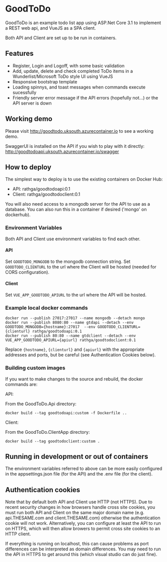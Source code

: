# GoodToDo

GoodToDo is an example todo list app using ASP.Net Core 3.1 to implement a REST web api, and VueJS as a SPA client.

Both API and Client are set up to be run in containers.

## Features

- Register, Login and Logoff, with some basic validation
- Add, update, delete and check completed ToDo items in a Wunderlist/Microsoft ToDo style UI using VueJS
- Responsive bootstrap template
- Loading spinnys, and toast messages when commands execute sucessfully
- Friendly server error message if the API errors (hopefully not...) or the API server is down

## Working demo

Please visit http://goodtodo.uksouth.azurecontainer.io to see a working demo.

SwaggerUI is installed on the API if you wish to play with it directly: http://goodtodoapi.uksouth.azurecontainer.io/swagger

## How to deploy

The simplest way to deploy is to use the existing containers on Docker Hub:

- API: rathga/goodtodoapi:0.1
- Client: rathga/goodtodoclient:0.1

You will also need access to a mongodb server for the API to use as a database.  You can also run this in a container if desired ('mongo' on dockerhub).

### Environment Variables

Both API and Client use environment variables to find each other.

#### API

Set `GOODTODO_MONGODB` to the mongodb connection string.
Set `GOODTODO_CLIENTURL` to the url where the Client will be hosted (needed for CORS configuration).

#### Client

Set `VUE_APP_GOODTODO_APIURL` to the url where the API will be hosted.

### Example local docker commands
```
docker run --publish 27017:27017 --name mongodb --detach mongo
docker run --publish 8080:80 --name gtdapi --detach --env GOODTODO_MONGODB={hostname}:27017  --env GOODTODO_CLIENTURL={clienturl} rathga/goodtodoapi:0.1
docker run --publish 80:80 --name gtdclient --detach --env VUE_APP_GOODTODO_APIURL={apiurl} rathga/goodtodoclient:0.1
```

Replace `{hostname}`, `{clienturl}` and `{apiurl}` with the appropriate addresses and ports, but be careful (see Authentication Cookies below).


### Building custom images

If you want to make changes to the source and rebuild, the docker commands are:

API:

From the GoodToDo.Api directory:
```
docker build --tag goodtodoapi:custom -f Dockerfile ..
```

Client:

From the GoodToDo.ClientApp directory:
```
docker build --tag goodtodoclient:custom .
```

## Running in development or out of containers

The environment variables referred to above can be more easily configured in the appsettings.json file (for the API) and the .env file (for the client).

## Authentication cookies

Note that by default both API and Client use HTTP (not HTTPS).  Due to recent security changes in how browsers handle
cross site cookies, you must run both API and Client on the same major domain name (e.g. api.THESAME.com and client.THESAME.com)
otherwise the authentication cookie will not work.  Alternatively, you can configure at least the API to run on HTTPS, 
which will then allow browers to permit cross site cookies to an HTTP client.

If everything is running on localhost, this can cause problems as port differences can be interpreted as domain differences.  You may need to run the API in HTTPS to get around this (which visual studio can do just fine).